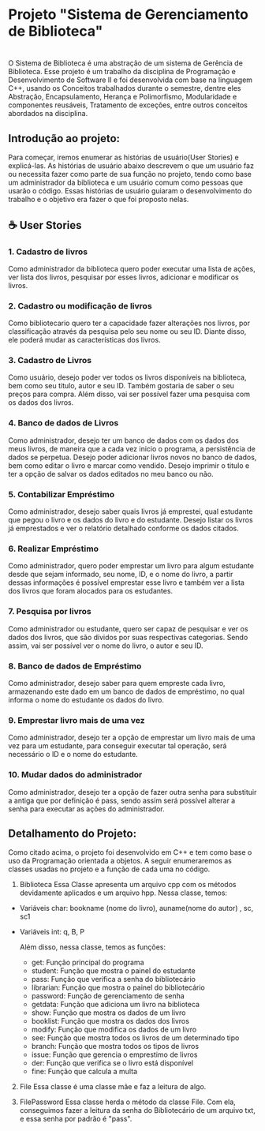 # Projeto "Sistema de Gerenciamento de Biblioteca" <h1>
O Sistema de Biblioteca é uma abstração de um sistema de Gerência de Biblioteca. Esse projeto é um trabalho da disciplina de Programação e Desenvolvimento de Software II e foi desenvolvida com base na linguagem C++, usando os Conceitos trabalhados 
durante o semestre, dentre eles Abstração, Encapsulamento, Herança e Polimorfismo,
Modularidade e componentes reusáveis, Tratamento de exceções, entre outros conceitos abordados na disciplina.
  
  
 ## Introdução ao projeto:
  Para começar, iremos enumerar as histórias de usuário(User Stories) e explicá-las. As histórias de usuário abaixo descrevem o que um usuário faz ou necessita fazer como parte de sua função no projeto, tendo como base um administrador da biblioteca e um usuário comum como pessoas que usarão o código. Essas histórias de usuário guiaram o desenvolvimento do trabalho e o objetivo era fazer o que foi proposto nelas.  
  


## ☕ User Stories
    
### 1. Cadastro de livros

Como administrador da biblioteca quero poder executar uma lista de ações, ver lista dos livros, pesquisar por esses livros, adicionar e modificar os livros.

### 2. Cadastro ou modificação de livros

Como bibliotecario quero ter a capacidade fazer alterações nos livros, por classificação através da pesquisa pelo seu nome ou seu ID. Diante disso, ele poderá mudar as características dos livros.

### 3. Cadastro de Livros

Como usuário, desejo poder ver todos os livros disponíveis na biblioteca, bem como seu titulo, autor e seu ID. Também gostaria de saber o seu preços para compra. Além disso, vai ser possível fazer uma pesquisa com os dados dos livros.

### 4. Banco de dados de Livros

Como administrador, desejo ter um banco de dados com os dados dos meus livros, de maneira que a cada vez inicio o programa, a persistência de dados se perpetua. Desejo poder adicionar livros novos no banco de dados, bem como editar o livro e marcar como vendido. Desejo imprimir o titulo e ter a opção de salvar os dados editados no meu banco ou não.

### 5. Contabilizar Empréstimo

Como administrador, desejo saber quais livros já emprestei, qual estudante que pegou o livro e os dados do livro e do estudante. Desejo listar os livros já emprestados e ver o relatório detalhado conforme os dados citados.

### 6. Realizar  Empréstimo

Como administrador, quero poder emprestar um livro para algum estudante desde que sejam informado, seu nome, ID, e o nome do livro, a partir dessas informações é possível emprestar esse livro e também ver a lista dos livros que foram alocados para os estudantes.

### 7. Pesquisa por livros 

Como administrador ou estudante, quero ser capaz de pesquisar e ver os dados dos livros, que são dividos por suas respectivas categorias. Sendo assim, vai ser possível ver o nome do livro, o autor e seu ID.

### 8. Banco de dados de Empréstimo

Como administrador, desejo saber para quem empreste cada livro, armazenando este dado em um banco de dados de empréstimo, no qual informa o nome do estudante os dados do livro.

### 9. Emprestar livro mais de uma vez

Como administrador, desejo ter a opção de emprestar um livro mais de uma vez para um estudante, para conseguir executar tal operação, será necessário o ID e o nome do estudante.

### 10. Mudar dados do administrador

Como administrador, desejo ter a opção de fazer outra senha para substituir a antiga que por definição é pass, sendo assim será possível alterar a senha para executar as ações do administrador.
  
  
  
  ## Detalhamento do Projeto:
  Como citado acima, o projeto foi desenvolvido em C++ e tem como base o uso da Programação orientada a objetos. A seguir enumeraremos as classes usadas no projeto e a função de cada uma no código.
  
1. Biblioteca
Essa Classe apresenta um arquivo cpp com os métodos devidamente aplicados e um arquivo hpp. Nessa classe, temos:
* Variáveis char: bookname (nome do livro), auname(nome do autor) , sc, sc1
* Variáveis int: q, B, P
  
  Além disso, nessa classe, temos as funções:
  * get: Função principal do programa
  * student: Função que mostra o painel do estudante
  * pass: Função que verifica a senha do bibliotecário
  * librarian: Função que mostra o painel do bibliotecário
  * password: Função de gerenciamento de senha
  * getdata: Função que adiciona um livro na biblioteca
  * show: Função que mostra os dados de um livro
  * booklist: Função que mostra os dados dos livros
  * modify: Função que modifica os dados de um livro
  * see: Função que mostra todos os livros de um determinado tipo
  * branch: Função que mostra todos os tipos de livros
  * issue: Função que gerencia o emprestimo de livros
  * der: Função que verifica se o livro está disponível
  * fine: Função que calcula a multa
  
2. File
Essa classe é uma classe mãe e faz a leitura de algo.
  
3. FilePassword
Essa classe herda o método da classe File. Com ela, conseguimos fazer a leitura da senha do Bibliotecário de um arquivo txt, e essa senha por padrão é "pass".
  
